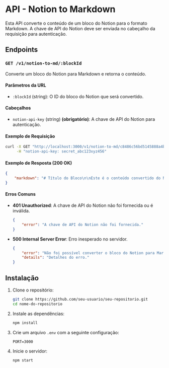 # API - Notion to Markdown

Esta API converte o conteúdo de um bloco do Notion para o formato Markdown. A chave de API do Notion deve ser enviada no cabeçalho da requisição para autenticação.

## Endpoints

### `GET /v1/notion-to-md/:blockId`

Converte um bloco do Notion para Markdown e retorna o conteúdo.

#### Parâmetros da URL

- `:blockId` (string): O ID do bloco do Notion que será convertido.

#### Cabeçalhos

- `notion-api-key` (string) **(obrigatório)**: A chave de API do Notion para autenticação.

#### Exemplo de Requisição

```bash
curl -X GET "http://localhost:3000/v1/notion-to-md/c8486c56bd5145888a4baf3566c2d585" \
     -H "notion-api-key: secret_abc123xyz456"
```

#### Exemplo de Resposta (200 OK)

```json
{
    "markdown": "# Título do Bloco\n\nEste é o conteúdo convertido do Notion para Markdown."
}
```

#### Erros Comuns

- **401 Unauthorized**: A chave de API do Notion não foi fornecida ou é inválida.
  ```json
  {
      "error": "A chave de API do Notion não foi fornecida."
  }
  ```

- **500 Internal Server Error**: Erro inesperado no servidor.
  ```json
  {
      "error": "Não foi possível converter o bloco do Notion para Markdown.",
      "details": "Detalhes do erro."
  }
  ```

## Instalação

1. Clone o repositório:
   ```bash
   git clone https://github.com/seu-usuario/seu-repositorio.git
   cd nome-do-repositorio
   ```

2. Instale as dependências:
   ```bash
   npm install
   ```

3. Crie um arquivo `.env` com a seguinte configuração:
   ```env
   PORT=3000
   ```

4. Inicie o servidor:
   ```bash
   npm start
   ```